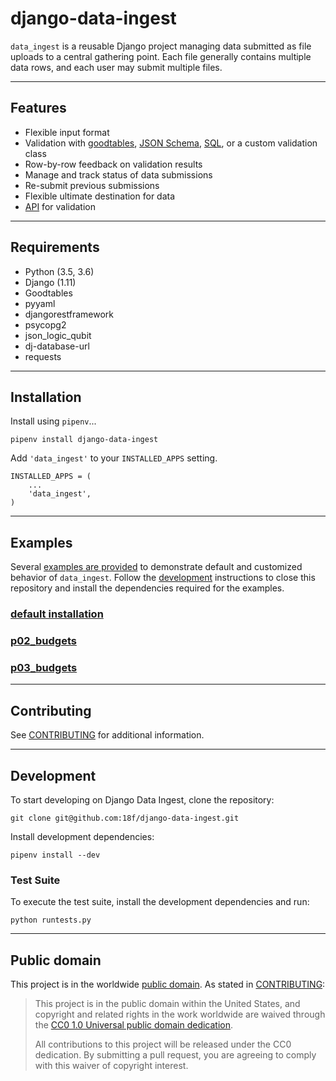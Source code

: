 # django-data-ingest

`data_ingest` is a reusable Django project managing data submitted as file uploads
to a central
gathering point.  Each file generally contains multiple data rows, and
each user may submit multiple files.

---

## Features

- Flexible input format
- Validation with [goodtables](), [JSON Schema](), [SQL](), or a custom validation class
- Row-by-row feedback on validation results
- Manage and track status of data submissions
- Re-submit previous submissions
- Flexible ultimate destination for data
- [API](docs/api.md) for validation

---

## Requirements

* Python (3.5, 3.6)
* Django (1.11)
* Goodtables
* pyyaml
* djangorestframework
* psycopg2
* json_logic_qubit
* dj-database-url
* requests

---

## Installation

Install using `pipenv`...

    pipenv install django-data-ingest

Add `'data_ingest'` to your `INSTALLED_APPS` setting.

    INSTALLED_APPS = (
        ...
        'data_ingest',
    )

---

## Examples

Several [examples are provided](./examples/) to demonstrate default and customized
behavior of  `data_ingest`. Follow the [development](#development) instructions to close this repository and install the dependencies required for the examples.

### [default installation](examples/defaults/README.md)

### [p02_budgets](examples/p02_budgets/README.md)

### [p03_budgets](examples/p03_budgets/README.md)

---

## Contributing

See [CONTRIBUTING](CONTRIBUTING.md) for additional information.

---

## Development

To start developing on Django Data Ingest, clone the repository:

    git clone git@github.com:18f/django-data-ingest.git

Install development dependencies:

    pipenv install --dev

### Test Suite

To execute the test suite, install the development dependencies and run:

    python runtests.py

---

## Public domain

This project is in the worldwide [public domain](LICENSE.md). As stated in [CONTRIBUTING](CONTRIBUTING.md):

> This project is in the public domain within the United States, and copyright and related rights in the work worldwide are waived through the [CC0 1.0 Universal public domain dedication](https://creativecommons.org/publicdomain/zero/1.0/).
>
> All contributions to this project will be released under the CC0 dedication. By submitting a pull request, you are agreeing to comply with this waiver of copyright interest.
